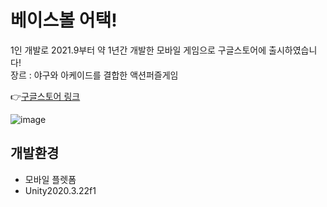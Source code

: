 # 베이스볼 어택!
1인 개발로 2021.9부터 약 1년간 개발한 모바일 게임으로 구글스토어에 출시하였습니다!  
장르 : 야구와 아케이드를 결합한 액션퍼즐게임

👉[구글스토어 링크](https://play.google.com/store/apps/details?id=com.frontooth.baseballattack)  

![image](https://github.com/yunwhanlee/BaseBallAttack/assets/71131615/2c8d369c-76a6-49e3-b298-ceea2f6d4a61)

## 개발환경
- 모바일 플렛폼
- Unity2020.3.22f1
